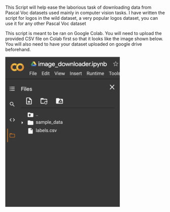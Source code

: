 


This Script will help ease the laborious task of downloading data from Pascal Voc datasets used mainly in computer vision tasks.
I have written the script for logos in the wild dataset, a very popular logos dataset, you can use it for any other Pascal Voc dataset

This script is meant to be ran on Google Colab. You will need to upload the provided CSV file on Colab first so that it looks like the image shown below.
You will also need to have your dataset uploaded on google drive beforehand.

![alt text](https://github.com/Dbhasin1/Python-Scripts/blob/main/image_downloader/Screenshot%202020-10-25%20at%2011.41.58%20AM.png)

